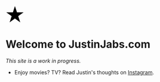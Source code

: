 <svg xmlns="http://www.w3.org/2000/svg" width="50" height="50" viewBox="0 0 260 245" class="star">
<path d="m55,237 74-228 74,228L9,96h240"/>
</svg>

# Welcome to JustinJabs.com
*This site is a work in progress.*

- Enjoy movies? TV? Read Justin's thoughts on [Instagram](https://www.instagram.com/jibjabjerbs/).
